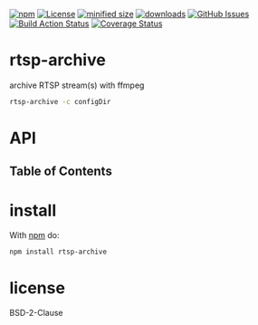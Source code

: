 [![npm](https://img.shields.io/npm/v/rtsp-archive.svg)](https://www.npmjs.com/package/rtsp-archive)
[![License](https://img.shields.io/badge/License-BSD%203--Clause-blue.svg)](https://opensource.org/licenses/BSD-3-Clause)
[![minified size](https://badgen.net/bundlephobia/min/rtsp-archive)](https://bundlephobia.com/result?p=rtsp-archive)
[![downloads](http://img.shields.io/npm/dm/rtsp-archive.svg?style=flat-square)](https://npmjs.org/package/rtsp-archive)
[![GitHub Issues](https://img.shields.io/github/issues/arlac77/rtsp-archive.svg?style=flat-square)](https://github.com/arlac77/rtsp-archive/issues)
[![Build Action Status](https://img.shields.io/endpoint.svg?url=https%3A%2F%2Factions-badge.atrox.dev%2Farlac77%2Frtsp-archive%2Fbadge&style=flat)](https://actions-badge.atrox.dev/arlac77/rtsp-archive/goto)
[![Coverage Status](https://coveralls.io/repos/arlac77/rtsp-archive/badge.svg)](https://coveralls.io/github/arlac77/rtsp-archive)

# rtsp-archive

archive RTSP stream(s) with ffmpeg

```sh
rtsp-archive -c configDir
```

# API

<!-- Generated by documentation.js. Update this documentation by updating the source code. -->

## Table of Contents

# install

With [npm](http://npmjs.org) do:

```shell
npm install rtsp-archive
```

# license

BSD-2-Clause
